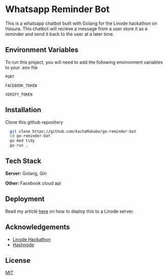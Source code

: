 
# Whatsapp Reminder Bot

This is a whatsapp chatbot built with Golang for the Linode hackathon on Hasura.
This chatbot will recieve a message from a user store it as a reminder and send it back
to the user at a later time.


## Environment Variables

To run this project, you will need to add the following environment variables to your .env file

`PORT`

`FACEBOOK_TOKEN`

`VERIFY_TOKEN`



## Installation

Clone this github repository

```bash
  git clone https://github.com/kachaMukabe/go-reminder-bot
  cd go-reminder-bot
  go mod tidy
  go run .
```
    
## Tech Stack

**Server:** Golang, Gin

**Other:** Facebook cloud api

## Deployment

Read my article [here](https://dev.kachamukabe.com/hosting-a-golang-whatsapp-bot-on-linode) on how to deploy this to a Linode server.


## Acknowledgements

 - [Linode Hackathon](https://www.linode.com/?utm_source=hashnode&utm_medium=article&utm_campaign=hackathon_announcement)
 - [Hashnode](https://hashnode.com/)



## License

[MIT](https://choosealicense.com/licenses/mit/)

